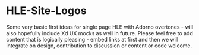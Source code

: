 # HLE-Site-Logos

Some very basic first ideas for single page HLE with Adorno overtones - will also hopefully include Xd UX mocks as well in future. Please feel free to add content that is logically pleasing - embed links at first and then we will integrate on design, contribution to discussion or content or code welcome. 


